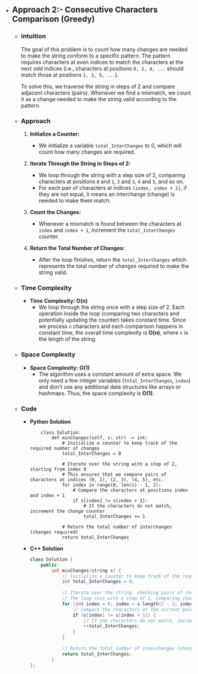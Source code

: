 - ## Approach 2:- Consecutive Characters Comparison (Greedy)

    - ### Intuition
        The goal of this problem is to count how many changes are needed to make the string conform to a specific pattern. The pattern requires characters at even indices to match the characters at the next odd indices (i.e., characters at positions `0, 2, 4, ...` should match those at positions `1, 3, 5, ...`). 

        To solve this, we traverse the string in steps of 2 and compare adjacent characters (pairs). Whenever we find a mismatch, we count it as a change needed to make the string valid according to the pattern.

    - ### Approach

        1. **Initialize a Counter:**
            - We initialize a variable `total_InterChanges` to 0, which will count how many changes are required.

        2. **Iterate Through the String in Steps of 2:**
            - We loop through the string with a step size of 2, comparing characters at positions `0` and `1`, `2` and `3`, `4` and `5`, and so on.
            - For each pair of characters at indices `(index, index + 1)`, if they are not equal, it means an interchange (change) is needed to make them match.

        3. **Count the Changes:**
            - Whenever a mismatch is found between the characters at `index` and `index + 1`, increment the `total_InterChanges` counter.

        4. **Return the Total Number of Changes:**
            - After the loop finishes, return the `total_InterChanges` which represents the total number of changes required to make the string valid.

    - ### Time Complexity

        - **Time Complexity: O(n)**  
            - We loop through the string once with a step size of 2. Each operation inside the loop (comparing two characters and potentially updating the counter) takes constant time. Since we process `n` characters and each comparison happens in constant time, the overall time complexity is **O(n)**, where `n` is the length of the string.

    - ### Space Complexity

        - **Space Complexity: O(1)**
            - The algorithm uses a constant amount of extra space. We only need a few integer variables (`total_InterChanges`, `index`) and don't use any additional data structures like arrays or hashmaps. Thus, the space complexity is __O(1)__.

    - ### Code
        - **Python Solution**
            ```python3 []
                class Solution:
                    def minChanges(self, s: str) -> int:
                        # Initialize a counter to keep track of the required number of changes
                        total_InterChanges = 0
                        
                        # Iterate over the string with a step of 2, starting from index 0
                        # This ensures that we compare pairs of characters at indices (0, 1), (2, 3), (4, 5), etc.
                        for index in range(0, len(s) - 1, 2):
                            # Compare the characters at positions index and index + 1
                            if s[index] != s[index + 1]:
                                # If the characters do not match, increment the change counter
                                total_InterChanges += 1

                        # Return the total number of interchanges (changes required)
                        return total_InterChanges
            ```
        - **C++ Solution**
            ```C++ []
            class Solution {
                public:
                    int minChanges(string s) {
                        // Initialize a counter to keep track of the required number of changes
                        int total_InterChanges = 0;
                        
                        // Iterate over the string, checking pairs of characters at indices (0, 1), (2, 3), (4, 5), etc.
                        // The loop runs with a step of 2, comparing characters at even and odd indices
                        for (int index = 0; index < s.length() - 1; index += 2) {
                            // Compare the characters at the current pair of indices
                            if (s[index] != s[index + 1]) {
                                // If the characters do not match, increment the change counter
                                ++total_InterChanges;
                            }
                        }
                        
                        // Return the total number of interchanges (changes required)
                        return total_InterChanges;
                    }
            };
            ```